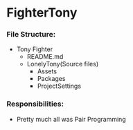 # FighterTony

### File Structure:
  - Tony Fighter
    - README.md
    - LonelyTony(Source files)
      - Assets
      - Packages
      - ProjectSettings

### Responsibilities:
  - Pretty much all was Pair Programming 
  
  
